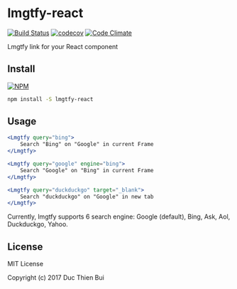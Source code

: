 # lmgtfy-react
[![Build Status](https://travis-ci.org/ducthienbui97/lmgtfy-react.svg?branch=master)](https://travis-ci.org/ducthienbui97/lmgtfy-react)
[![codecov](https://codecov.io/gh/ducthienbui97/lmgtfy-react/branch/master/graph/badge.svg)](https://codecov.io/gh/ducthienbui97/lmgtfy-react)
[![Code Climate](https://codeclimate.com/github/ducthienbui97/lmgtfy-react/badges/gpa.svg)](https://codeclimate.com/github/ducthienbui97/lmgtfy-react)

Lmgtfy link for your React component

## Install
[![NPM](https://nodei.co/npm/lmgtfy-react.png?mini=true)](https://nodei.co/npm/lmgtfy-react/)
```bash
npm install -S lmgtfy-react
```
## Usage
```jsx
<Lmgtfy query="bing">
    Search "Bing" on "Google" in current Frame
</Lmgtfy>

<Lmgtfy query="google" engine="bing">
    Search "Google" on "Bing" in current Frame
</Lmgtfy>

<Lmgtfy query="duckduckgo" target="_blank">
    Search "duckduckgo" on "Google" in new tab
</Lmgtfy>
```
Currently, lmgtfy supports 6 search engine: Google (default), Bing, Ask, Aol, Duckduckgo, Yahoo.

## License
MIT License

Copyright (c) 2017 Duc Thien Bui
